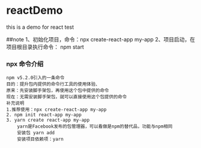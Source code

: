 # reactDemo
this is a demo for react test


##note
1、初始化项目，命令：npx create-react-app my-app
2、项目启动，在项目根目录执行命令： npm start
### npx 命令介绍
    npm v5.2.0引入的一条命令
    目的：提升包内提供的命令行工具的使用体验、
    原来：先安装脚手架包，再使用这个包中提供的命令
    现在：无需安装脚手架包，就可以直接使用这个包提供的命令
    补充说明
    1.推荐使用：npx create-react-app my-app
    2. npm init react-app my-app
    3. yarn create react-app my-app
        yarn是Facebook发布的包管理器，可以看做是npm的替代品，功能与npm相同
        安装包 yarn add
        安装项目依赖项：yarn